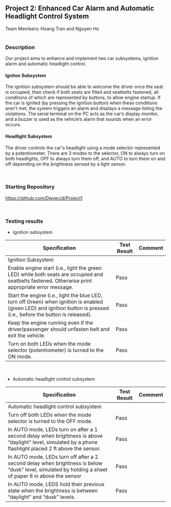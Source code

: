 ## Project 2: Enhanced Car Alarm and Automatic Headlight Control System
Team Members: Hoang Tran and Nguyen Ho
<br/>
<br/>

### Description
Our project aims to enhance and implement two car subsystems, ignition alarm and automatic headlight control.

#### Igniton Subsystem
The ignition subsystem should be able to welcome the driver once the seat is occupied, then check if both seats are filled and seatbelts fastened, all conditions of which are represented by buttons, to allow engine startup. If the car is ignited (by pressing the ignition button) when these conditions aren’t met, the system triggers an alarm and displays a message listing the violations. The serial terminal on the PC acts as the car’s display monitor,  and a buzzer is used as the vehicle’s alarm that sounds when an error occurs. 


#### Headlight Subsystem
The driver controls the car's headlight using a mode selector represented by a potentiometer. There are 3 modes to the selector, ON to always turn on both headlights, OFF to always turn them off, and AUTO to turn them on and off depending on the brightness sensed by a light sensor. 

<br/>

### Starting Repository
https://github.com/DwyerJd/Project1

<br/>

### Testing results
- Ignition subsystem

| Specification | Test Result | Comment |
|----------|----------|----------|
| Ignition Subsystem | | |
| Enable engine start (i.e., light the green LED) while both seats are occupied and seatbelts fastened. Otherwise print appropriate error message.    | Pass   | |
| Start the engine (i.e., light the blue LED, turn off Green) when ignition is enabled (green LED) and ignition button is pressed  (i.e., before the button is released).   | Pass   | | |
| Keep the engine running even if the driver/passenger should unfasten belt and exit the vehicle.| Pass | | |
| Turn on both LEDs when the mode selector (potentiometer) is turned to the ON mode. | Pass | | |

<br/>

- Automatic headlight control subsystem

| Specification | Test Result | Comment |
|----------|----------|----------|
| Automatic headlight control subsystem | | |
| Turn off both LEDs when the mode selector is turned to the OFF mode. | Pass | | | 
| In AUTO mode, LEDs turn on after a 1 second delay when brightness is above “daylight” level, simulated by a phone flashlight placed 2 ft above the sensor. | Pass| | |
| In AUTO mode, LEDs turn off after a 2 second delay when brightness is below “dusk” level, simulated by holding a sheet of paper 6 in above the sensor | Pass | | |
| In AUTO mode, LEDS hold their previous state when the brightness is between “daylight” and “dusk” levels. | Pass | | |


